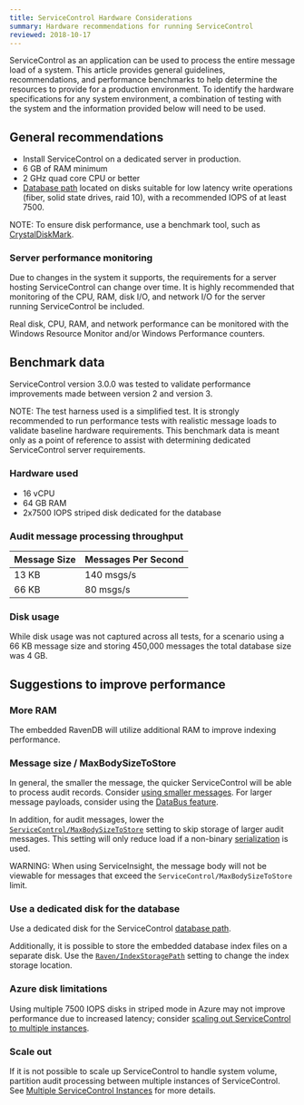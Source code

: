 ```yaml
---
title: ServiceControl Hardware Considerations
summary: Hardware recommendations for running ServiceControl
reviewed: 2018-10-17
---
```


ServiceControl as an application can be used to process the entire message load of a system. This article provides general guidelines, recommendations, and performance benchmarks to help determine the resources to provide for a production environment. To identify the hardware specifications for any system environment, a combination of testing with the system and the information provided below will need to be used.

## General recommendations

* Install ServiceControl on a dedicated server in production.
* 6 GB of RAM minimum
* 2 GHz quad core CPU or better
* [Database path](/servicecontrol/creating-config-file.md#host-settings-servicecontroldbpath) located on disks suitable for low latency write operations (fiber, solid state drives, raid 10), with a recommended IOPS of at least 7500.

NOTE: To ensure disk performance, use a benchmark tool, such as [CrystalDiskMark](http://crystalmark.info/software/CrystalDiskMark/index-e.html).

### Server performance monitoring

Due to changes in the system it supports, the requirements for a server hosting ServiceControl can change over time. It is highly recommended that monitoring of the CPU, RAM, disk I/O, and network I/O for the server running ServiceControl be included.

Real disk, CPU, RAM, and network performance can be monitored with the Windows Resource Monitor and/or Windows Performance counters.

## Benchmark data

ServiceControl version 3.0.0 was tested to validate performance improvements made between version 2 and version 3. 

NOTE: The test harness used is a simplified test. It is strongly recommended to run performance tests with realistic message loads to validate baseline hardware requirements. This benchmark data is meant only as a point of reference to assist with determining dedicated ServiceControl server requirements.

### Hardware used

* 16 vCPU
* 64 GB RAM
* 2x7500 IOPS striped disk dedicated for the database

### Audit message processing throughput

Message Size | Messages Per Second
---- | ----
13 KB | 140 msgs/s
66 KB | 80 msgs/s

### Disk usage

While disk usage was not captured across all tests, for a scenario using a 66 KB message size and storing 450,000 messages the total database size was 4 GB.

## Suggestions to improve performance

### More RAM

The embedded RavenDB will utilize additional RAM to improve indexing performance.

### Message size / MaxBodySizeToStore

In general, the smaller the message, the quicker ServiceControl will be able to process audit records. Consider [using smaller messages](https://particular.net/blog/putting-your-events-on-a-diet). For larger message payloads, consider using the [DataBus feature](/nservicebus/messaging/databus/).

In addition, for audit messages, lower the [`ServiceControl/MaxBodySizeToStore`](/servicecontrol/creating-config-file.md#performance-tuning-servicecontrolmaxbodysizetostore) setting to skip storage of larger audit messages. This setting will only reduce load if a non-binary [serialization](/nservicebus/serialization/) is used.

WARNING: When using ServiceInsight, the message body will not be viewable for messages that exceed the `ServiceControl/MaxBodySizeToStore` limit.

### Use a dedicated disk for the database

Use a dedicated disk for the ServiceControl [database path](/servicecontrol/creating-config-file.md#host-settings-servicecontroldbpath).

Additionally, it is possible to store the embedded database index files on a separate disk. Use the [`Raven/IndexStoragePath`](/servicecontrol/creating-config-file.md#host-settings-ravenindexstoragepath) setting to change the index storage location.

### Azure disk limitations

Using multiple 7500 IOPS disks in striped mode in Azure may not improve performance due to increased latency; consider [scaling out ServiceControl to multiple instances](#suggestions-to-improve-performance-scale-out).

### Scale out

If it is not possible to scale up ServiceControl to handle system volume, partition audit processing between multiple instances of ServiceControl. See [Multiple ServiceControl Instances](distributed-instances.md) for more details.
